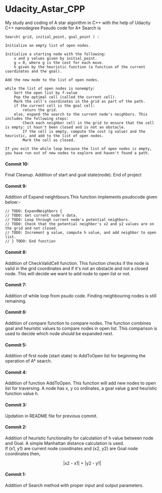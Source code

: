 # Udacity_Astar_CPP


My study and coding of A star algorithm in C++ with the help of Udacity C++ nanodegree
Pseudo code for A\*  Search is   
 
	Search( grid, initial_point, goal_point ) :
	
	Initialize an empty list of open nodes.
	
	Initialize a starting node with the following:
		x and y values given by initial_point.
		g = 0, where g is the cost for each move.
		h given by the heuristic function (a function of the current coordinates and the goal).
	
	Add the new node to the list of open nodes.
	
	while the list of open nodes is nonempty:
		Sort the open list by f-value
		Pop the optimal cell (called the current cell).
		Mark the cell's coordinates in the grid as part of the path.
		if the current cell is the goal cell:
			return the grid.
		else, expand the search to the current node's neighbors. This includes the following steps:
			Check each neighbor cell in the grid to ensure that the cell is empty: it hasn't been closed and is not an obstacle.
			If the cell is empty, compute the cost (g value) and the heuristic, and add to the list of open nodes.
			Mark the cell as closed.
	
	If you exit the while loop because the list of open nodes is empty, you have run out of new nodes to explore and haven't found a path.

#### Commit 10:
Final Cleanup. Addition of start and goal state(node). End of project

#### Commit 9:
Addition of Expand neightbours.This function implements psudocode given below:-  

	// TODO: ExpandNeighbors {
	// TODO: Get current node's data.
	// TODO: Loop through current node's potential neighbors.
	// TODO: Check that the potential neighbor's x2 and y2 values are on the grid and not closed.
    // TODO: Increment g value, compute h value, and add neighbor to open list.
	// } TODO: End function  



#### Commit 8:
Addition of CheckValidCell function. This function checks if the node is valid in the grid coordinates and if it's not an obstacle and not a closed node. This will decide we want to add node to open list or not.


#### Commit 7:
Addition of while loop from psudo code. Finding neighbouring nodes is still remaining.

#### Commit 6:
Addition of compare function to compare nodes. The function combines goal and heuristic values to compare nodes in open list. This comparison is used to decide which node should be expanded next.

#### Commit 5:
Addition of first node (start state) to AddToOpen list for beginning the operation of A\* search.

#### Commit 4:
Addition of function AddToOpen. This function will add new nodes to open list for traversing. A node has x, y co ordinates, a goal value g and heuristic function value h. 

#### Commit 3:    
Updation in README file for previous commit.


#### Commit 2:    
Addition of heuristic functionality for calculation of h value between node and Goal. A simple  Manhattan distance calculation is used.  
If (x1, y1) are current node coordinates and (x2, y2) are Goal node coordinates then,  
	<p align="center">|x2 - x1| + |y2 - y1|</p>


#### Commit 1:  
Addition of Search method with proper input and output parameters.

